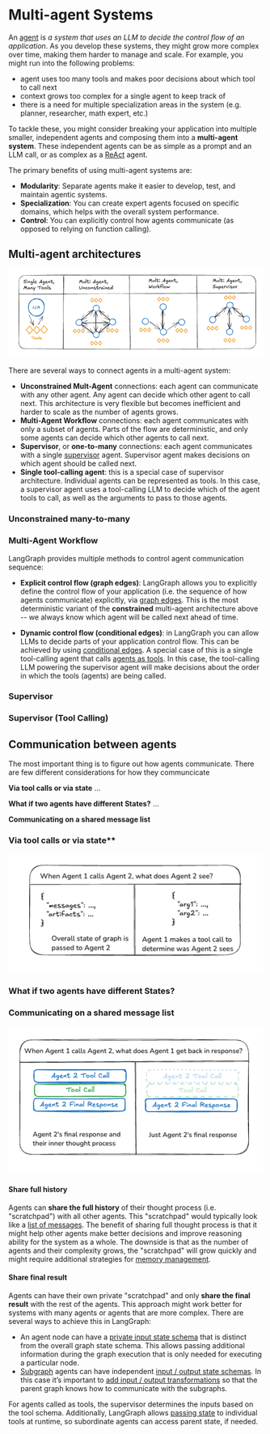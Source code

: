 # Multi-agent Systems

An [agent](./agentic_concepts.md#agent-architectures) is *a system that uses an LLM to decide the control flow of an application*. As you develop these systems, they might grow more complex over time, making them harder to manage and scale. For example, you might run into the following problems:

* agent uses too many tools and makes poor decisions about which tool to call next
* context grows too complex for a single agent to keep track of
* there is a need for multiple specialization areas in the system (e.g. planner, researcher, math expert, etc.)

To tackle these, you might consider breaking your application into multiple smaller, independent agents and composing them into a **multi-agent system**. These independent agents can be as simple as a prompt and an LLM call, or as complex as a [ReAct](./agentic_concepts.md#react-implementation) agent.

The primary benefits of using multi-agent systems are:

* **Modularity**: Separate agents make it easier to develop, test, and maintain agentic systems.
* **Specialization**: You can create expert agents focused on specific domains, which helps with the overall system performance.
* **Control**: You can explicitly control how agents communicate (as opposed to relying on function calling).

## Multi-agent architectures

![](./img/multi_agent/architectures.png)

There are several ways to connect agents in a multi-agent system:

* **Unconstrained Mult-Agent** connections: each agent can communicate with any other agent. Any agent can decide which other agent to call next. This architecture is very flexible but becomes inefficient and harder to scale as the number of agents grows.
* **Multi-Agent Workflow** connections: each agent communicates with only a subset of agents. Parts of the flow are deterministic, and only some agents can decide which other agents to call next.
* **Supervisor**, or **one-to-many** connections: each agent communicates with a single [supervisor](https://langchain-ai.github.io/langgraph/tutorials/multi_agent/agent_supervisor/) agent. Supervisor agent makes decisions on which agent should be called next.
* **Single tool-calling agent**: this is a special case of supervisor architecture. Individual agents can be represented as tools. In this case, a supervisor agent uses a tool-calling LLM to decide which of the agent tools to call, as well as the arguments to pass to those agents.

### Unconstrained many-to-many

### Multi-Agent Workflow

LangGraph provides multiple methods to control agent communication sequence:

* **Explicit control flow (graph edges)**: LangGraph allows you to explicitly define the control flow of your application (i.e. the sequence of how agents communicate) explicitly, via [graph edges](./low_level.md#edges). This is the most deterministic variant of the **constrained** multi-agent architecture above -- we always know which agent will be called next ahead of time.

* **Dynamic control flow (conditional edges)**: in LangGraph you can allow LLMs to decide parts of your application control flow. This can be achieved by using [conditional edges](./low_level.md#conditional-edges). A special case of this is a single tool-calling agent that calls [agents as tools](#agents-as-tools). In this case, the tool-calling LLM powering the supervisor agent will make decisions about the order in which the tools (agents) are being called.

### Supervisor

### Supervisor (Tool Calling)


## Communication between agents

The most important thing is to figure out how agents communicate.
There are few different considerations for how they communcicate

**Via tool calls or via state**
...

**What if two agents have different States?**
...

**Communicating on a shared message list**


### Via tool calls or via state**
![](./img/multi_agent/request.png)

### What if two agents have different States?

### Communicating on a shared message list

![](./img/multi_agent/response.png)


#### Share full history

Agents can **share the full history** of their thought process (i.e. "scratchpad") with all other agents. This "scratchpad" would typically look like a [list of messages](./low_level.md#why-use-messages). The benefit of sharing full thought process is that it might help other agents make better decisions and improve reasoning ability for the system as a whole. The downside is that as the number of agents and their complexity grows, the "scratchpad" will grow quickly and might require additional strategies for [memory management](./memory.md/#managing-long-conversation-history).

#### Share final result

Agents can have their own private "scratchpad" and only **share the final result** with the rest of the agents. This approach might work better for systems with many agents or agents that are more complex. There are several ways to achieve this in LangGraph:

* An agent node can have a [private input state schema](https://langchain-ai.github.io/langgraph/how-tos/pass_private_state/) that is distinct from the overall graph state schema. This allows passing additional information during the graph execution that is only needed for executing a particular node.
* [Subgraph](./low_level.md#subgraphs) agents can have independent [input / output state schemas](https://langchain-ai.github.io/langgraph/how-tos/input_output_schema/). In this case it’s important to [add input / output transformations](https://langchain-ai.github.io/langgraph/how-tos/subgraph-transform-state/) so that the parent graph knows how to communicate with the subgraphs.

For agents called as tools, the supervisor determines the inputs based on the tool schema. Additionally, LangGraph allows [passing state](https://langchain-ai.github.io/langgraph/how-tos/pass-run-time-values-to-tools/#pass-graph-state-to-tools) to individual tools at runtime, so subordinate agents can access parent state, if needed.
